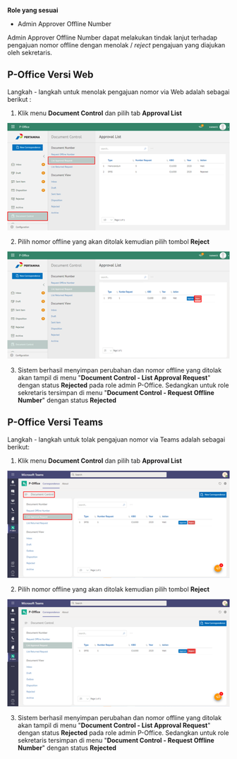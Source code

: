 **Role yang sesuai**

- Admin Approver Offline Number

Admin Approver Offline Number dapat melakukan tindak lanjut terhadap pengajuan nomor offline dengan menolak / *reject* pengajuan  yang diajukan oleh sekretaris. 

## **P-Office Versi Web**

Langkah - langkah untuk menolak pengajuan nomor via Web adalah sebagai berikut :

1. Klik menu **Document Control** dan pilih tab **Approval List**

![gambar](DocumentControl/DC_Web/MM26.png)

2. Pilih nomor offline yang akan ditolak kemudian pilih tombol **Reject**

![gambar](DocumentControl/DC_Web/MM27.png)

3. Sistem berhasil menyimpan perubahan dan nomor offline yang ditolak akan tampil di menu "**Document Control - List Approval Request**" dengan status **Rejected** pada role admin P-Office. Sedangkan untuk role sekretaris tersimpan di menu "**Document Control - Request Offline Number**" dengan status **Rejected**


## **P-Office Versi Teams**

Langkah - langkah untuk tolak pengajuan nomor via Teams adalah sebagai berikut:

1. Klik menu **Document Control** dan pilih tab **Approval List**

![gambar](DocumentControl/DC_Teams/DC27.png)

2. Pilih nomor offline yang akan ditolak kemudian pilih tombol **Reject**

![gambar](DocumentControl/DC_Teams/DC28.png)

3. Sistem berhasil menyimpan perubahan dan nomor offline yang ditolak akan tampil di menu "**Document Control - List Approval Request**" dengan status **Rejected** pada role admin P-Office. Sedangkan untuk role sekretaris tersimpan di menu "**Document Control - Request Offline Number**" dengan status **Rejected**